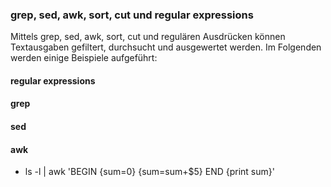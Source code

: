 ### grep, sed, awk, sort, cut und regular expressions

Mittels grep, sed, awk, sort, cut und regulären Ausdrücken können Textausgaben gefiltert, durchsucht und ausgewertet werden. Im Folgenden werden einige Beispiele aufgeführt:

#### regular expressions



#### grep



#### sed



#### awk

* ls -l \| awk 'BEGIN {sum=0} {sum=sum+$5} END {print sum}'



